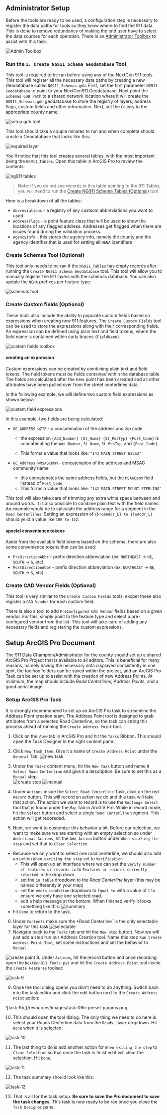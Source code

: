 ## Administrator Setup

Before the tools are ready to be used, a configuration step is necessary to register the data paths for tools so they know where to find the 911 data. This is done to remove redundancy of making the end user have to select the data sources for each operation. There is an [Administrator Toolbox](./Administrator/NG911_AdminTools.pyt) to assist with this task:

![Admin Toolbox](/resources/images/adminToolbox.png)

### Run the `1. Create NG911 Schema Geodatabase` Tool

This tool is required to be ran before using any of the NextGen 911 tools. This tool will register all the necessary data paths by creating a new Geodatabase called `NG911_Schemas.gdb`. First, set the first parameter `NG911 Geodatabase` to point to your NextGen911 Geodatabase. Next point the `Schemas GDB Path` to a shared network location where it will create the `NG911_Schemas.gdb` geodatabase to store the registry of layers, address flags, custom fields and other information.  Next, set the `County` to the appropriate county name:

![setup gdb tool](./resources/images/setup-gdb-tool.png)

This tool should take a couple minutes to run and when complete should create a Geodatabase that looks like this:

![required layer](./resources/images/ng911-schemas-gdb.png)

You'll notice that this tool creates several tables, with the most important being the `NG911_Tables`. Open this table in ArcGIS Pro to review the contents:

![ng911 tables](/resources/images/ng911-tables.png)

> Note: if you do not see records in this table pointing to the 911 Tables, you will need to run the [Create NG911 Schema Tables (Optional)]() tool

Here is a breakdown of all the tables:
  - `Abrreviations` - a registry of any custsom abbreviations you want to used
  - `AddressFlags` - a point feature class that will be used to show the locations of any flagged address.  Addresses get flagged when there are issues found during the validation process.
  - `AgencyInfo` - this stores the agency info, namely the county and the agency identifier that is used for setting all `NENA` identifiers

### Create Schemas Tool (Optional)

This tool only needs to be ran if the `NG911_Tables` has empty records after running the `Create NG911 Schema Geodatabase` tool. This tool will allow you to manually register the 911 layers with the schemas database. You can also update the `NENA` prefixes per feature type:

![schemas tool](/resources/images/create-schemas-tool.png)

### Create Custom fields (Optional)

These tools also include the ability to populate custom fields based on expressions when creating new 911 features. The `Create Custom Fields` tool can be used to store the expressions along with their corresponding fields. An expression can be defined using plain text and field tokens, where the field name is contained within curly braces `{FieldName}`. 

![custom fields toolbox](/resources/images/custom-fields-toolbox.png)

#### creating an expression

Custom expressions can be created by combining plain text and field tokens. The field tokens must be fields contained within the database table. The fields are calculated after the new point has been created and all other attributes have been pulled over from the street centerlines data. 

In the following example, we will define two custom field expressions as shown below:

![custom field expressions](/resources/images/custom-fields-tool.png)

In this example, two fields are being calculated:

* `GC_ADDRESS_wZIP` - a concatenation of the address and zip code
  * the expression `{Add_Number} {St_Name} {St_PosTyp} {Post_Code}` is concatenating the `Add_Number`, `St_Name`, `St_PosTyp`, and `{Post_Code}`.  
  
  * This forms a value that looks like: `"142 MAIN STREET 62353"`
  
* `GC_Address_wMSAGCOMM` - concatenation of the address and MSAG community name
  * this concatenates the same address fields, but the `MSAGComm` field instead of `Post_Code` 
  * This forms a value that looks like: `"142 MAIN STREET MOUNT STERLING"`
  
This tool will also take care of trimming any extra white space between and around words. It is also possible to combine plain text with the field names. An example would be to calculate the address range for a segment in the `Road Centerlines`.  Setting an expression of `{FromAddr_L} to {ToAddr_L}` should yeild a value like `100 to 142`.

#### special convenience tokens

Aside from the available field tokens based on the schema, there are also some convenience tokens that can be used:

* `PreDirectionAbbr` - prefix direction abbreviation (ex: `NORTHEAST` -> `NE`, `SOUTH` -> `S`, etc)
* `PostDirectionAbbr` - prefix direction abbreviation (ex: `NORTHEAST` -> `NE`, `SOUTH` -> `S`, etc)

### Create CAD Vendor Fields (Optional)

This tool is very similar to the `Create Custom Fields` tools, excpet these also register a `CAD Vendor` for each custom field.

There is also a tool to add `PreConfigured CAD Vendor` fields based on a given vendor. For this, simply point to the feature type and select a pre-configured vendor from the list. This tool will take care of adding any necessary fields and registering the custom expressions.

## Setup ArcGIS Pro Document

The 911 Data Champion/Administrator for the county should set up a shared ArcGIS Pro Project that is available to all editors. This is beneficial for many reasons, namely having the necessary data displayed consistently in one spot, the toolbox folders can be saved within the project, and an ArcGIS Pro Task can be set up to assist with the creation of new Address Points.  At minimum, the map should include *Road Centerlines*, *Address Points*, and a good aerial image.

### Setup ArcGIS Pro Task

It is strongly recommended to set up an ArcGIS Pro task to streamline the Address Point creation team. The Address Point tool is designed to grab attributes from a selected Road Centerline, so the task can string this process ahead of running the `Create Address Point` tool.

  1. Click on the `View` tab in ArcGIS Pro and hit the `Tasks` Ribbon. This should open the Task Designer in the right content pane.
  
  2. Click `New Task Item`.  Give it a name of `Create Address Point` under the `General` Tab.
  ![new task](/resources/images/task-01-create-task.png)
  3. Under the `Tasks` content menu, hit the `New Task` button and name it `Select Road Centerline` and give it a description. Be sure to set this as a `Manual` step.  
  ![create step](/resources/images/task-02-create-step.png)
  ![manual](/resources/images/task-03-select-task.png)
  
  4. Under `Actions` inside the `Select Road Centerline` Task, click on the red `Record` button. This will record an action we do and this task will take that action. The action we want to record is to use the `Rectange Select` tool that is found under the `Map` Tab in ArcGIS Pro. While in record mode, hit the `Select` button and select a single `Road Centerline` segment. This action will get recoreded.
  
  
  5. Next, we want to customize this behavior a bit. Before our selection, we want to make sure we are starting with an empty selection so under `Additional Actions`, hit the `Add Action` button under `When starting the step` and set that to `Clear Selection`. 
   
 - Because we only want to select one road centerline, we should also add an action `When exciting the step` set to `Verification`.  
   - This will open up an interface where we can set the `Verify number of features or records in` to `Features or records currently selected` in the drop down.
   - set the `in table` dropdown to the *Road Centerline* layer (this may be named differently in your map)
   - set the `meets condition` dropdown to `Equal to` with a value of `1` to ensure we only have one selected road.
   - add a help message at the bottom.  When finished verify it looks something like this: 
  ![summary](/resources/images/task-06-select-summary.png)
  - hit `Done` to return to the task.

  
  6. Under `Contents` make sure the *Road Centerline` is the only selectable layer for this task
  ![selectable](/resources/images/task-07-selectable-layers.png)
  7. Navigate back to the `Tasks` tab and hit the `New Step` button. Now we will just add a step run our Address Creation tool. Name this step `Run Create Address Point Tool`, set some instructions and set the behavior to `Manual`.
  
  ![create point](/resources/images/task-08-create-address.png)
  8. Under `Actions`, hit the record button and once recording open the `NextGen911_Tools.pyt` and hit the `Create Address Point` tool inside the `Create Features` toolset:
  
  ![task-9](/resources/images/task-09-choose-tool.png)


  9. Once the tool dialog opens you don't need to do anything. Switch back into the task editor and click the edit button next to the `Create Address Point` action:
   
  ![task-9b](/resources/images/task-09b-preset-params.png

  10. This should open the tool dialog. The only thing we need to do here is select your Roads Centerline data from the `Roads Layer` dropdown. Hit `Done` when it is selected:
   
  ![task-10](/resources/images/task-10-select-layer-dropdown.png)
  
  11. The last thing to do is add another action for `When exiting the step` to `Clear Selection` so that once the task is finished it will clear the selection. Hit `Done`.
  
  ![task-11](/resources/images/task-11-clear-selection.png)

  12. The task summary should look like this:
  
  ![task-12](/resources/images/task-12-summary.png)
  
  13. That is all for the task setup. **Be sure to save the Pro document to save the task changes**. This task is now ready to be ran once you close the `Task Designer` pane.
  